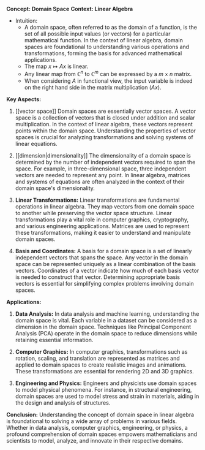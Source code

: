 **Concept: Domain Space**
**Context: Linear Algebra**

- Intuition:
	- A domain space, often referred to as the domain of a function, is the set of all possible input values (or vectors) for a particular mathematical function. In the context of linear algebra, domain spaces are foundational to understanding various operations and transformations, forming the basis for advanced mathematical applications.
	- The map $x \mapsto Ax$ is linear. 
	- Any linear map from $\mathbb{C}^n$ to $\mathbb{C}^m$ can be expressed by a $m \times n$ matrix.
	- When considering $A$ in functional view, the input variable is indeed on the right hand side in the matrix multiplication ($Ax$). 

**Key Aspects:**

1. [[vector space]]
   Domain spaces are essentially vector spaces. A vector space is a collection of vectors that is closed under addition and scalar multiplication. In the context of linear algebra, these vectors represent points within the domain space. Understanding the properties of vector spaces is crucial for analyzing transformations and solving systems of linear equations.

2. [[dimension|dimensionality]]
   The dimensionality of a domain space is determined by the number of independent vectors required to span the space. For example, in three-dimensional space, three independent vectors are needed to represent any point. In linear algebra, matrices and systems of equations are often analyzed in the context of their domain space's dimensionality.

3. **Linear Transformations:**
   Linear transformations are fundamental operations in linear algebra. They map vectors from one domain space to another while preserving the vector space structure. Linear transformations play a vital role in computer graphics, cryptography, and various engineering applications. Matrices are used to represent these transformations, making it easier to understand and manipulate domain spaces.

4. **Basis and Coordinates:**
   A basis for a domain space is a set of linearly independent vectors that spans the space. Any vector in the domain space can be represented uniquely as a linear combination of the basis vectors. Coordinates of a vector indicate how much of each basis vector is needed to construct that vector. Determining appropriate basis vectors is essential for simplifying complex problems involving domain spaces.

**Applications:**

1. **Data Analysis:**
   In data analysis and machine learning, understanding the domain space is vital. Each variable in a dataset can be considered as a dimension in the domain space. Techniques like Principal Component Analysis (PCA) operate in the domain space to reduce dimensions while retaining essential information.

2. **Computer Graphics:**
   In computer graphics, transformations such as rotation, scaling, and translation are represented as matrices and applied to domain spaces to create realistic images and animations. These transformations are essential for rendering 2D and 3D graphics.

3. **Engineering and Physics:**
   Engineers and physicists use domain spaces to model physical phenomena. For instance, in structural engineering, domain spaces are used to model stress and strain in materials, aiding in the design and analysis of structures.

**Conclusion:**
Understanding the concept of domain space in linear algebra is foundational to solving a wide array of problems in various fields. Whether in data analysis, computer graphics, engineering, or physics, a profound comprehension of domain spaces empowers mathematicians and scientists to model, analyze, and innovate in their respective domains.